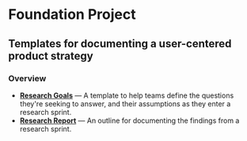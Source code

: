 # Foundation Project
## Templates for documenting a user-centered product strategy


### Overview
- [**Research Goals**](research-goals.md) — A template to help teams define the questions they're seeking to answer, and their assumptions as they enter a research sprint.
- [**Research Report**](research-report.md) — An outline for documenting the findings from a research sprint.
